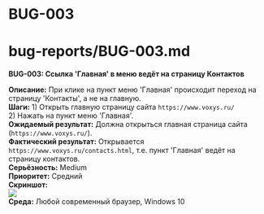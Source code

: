 # BUG-003

# bug-reports/BUG-003.md

**BUG-003: Ссылка 'Главная' в меню ведёт на страницу Контактов**  

**Описание:** При клике на пункт меню 'Главная' происходит переход на страницу 'Контакты', а не на главную.  
**Шаги:** 1) Открыть главную страницу сайта `https://www.voxys.ru/`  
2) Нажать на пункт меню 'Главная'.  
**Ожидаемый результат:** Должна открыться главная страница сайта (`https://www.voxys.ru/`).  
**Фактический результат:** Открывается `https://www.voxys.ru/contacts.html`, т.е. пункт 'Главная' ведёт на страницу контактов.  
**Серьёзность:** Medium  
**Приоритет:** Средний  
**Скриншот:**  
![](screenshots/bug-003.png)  
**Среда:** Любой современный браузер, Windows 10  
